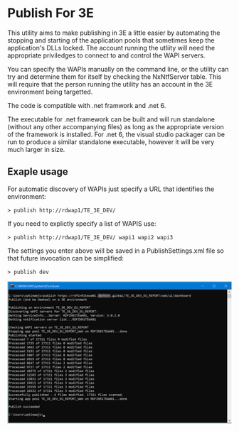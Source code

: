 Publish For 3E
==============

This utility aims to make publishing in 3E a little easier by automating the stopping and starting of the application pools that sometimes keep the application's DLLs locked. The account running the utliity will need the appropriate priviledges to connect to and control the WAPI servers. 

You can specify the WAPIs manually on the command line, or the utility can try and determine them for itself by checking the NxNtfServer table. This will require that the person running the utility has an account in the 3E environment being targetted.

The code is compatible with .net framwork and .net 6.

The executable for .net framework can be built and will run standalone (without any other accompanying files) as long as the appropriate version of the framework is installed.
For .net 6, the visual studio packager can be run to produce a similar standalone executable, however it will be very much larger in size.

Exaple usage
------------

For automatic discovery of WAPIs just specify a URL that identifies the environment:
~~~
> publish http://rdwap1/TE_3E_DEV/
~~~

If you need to explictly specify a list of WAPIS use:
~~~
> publish http://rdwap1/TE_3E_DEV/ wapi1 wapi2 wapi3
~~~

The settings you enter above will be saved in a PublishSettings.xml file so that future invocation can be simplified:
~~~
> publish dev
~~~



![](PublishFor3E/Resources/Screenshot.png?raw=true)
